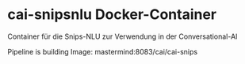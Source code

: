 # cai-snipsnlu Docker-Container

Container für die Snips-NLU zur Verwendung in der Conversational-AI

Pipeline is building Image: mastermind:8083/cai/cai-snips